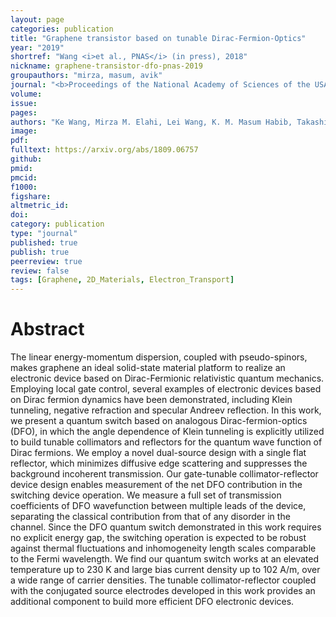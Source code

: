 ```yaml
---
layout: page
categories: publication
title: "Graphene transistor based on tunable Dirac-Fermion-Optics"
year: "2019"
shortref: "Wang <i>et al., PNAS</i> (in press), 2018"
nickname: graphene-transistor-dfo-pnas-2019
groupauthors: "mirza, masum, avik"
journal: "<b>Proceedings of the National Academy of Sciences of the USA</b> (in press)"
volume: 
issue: 
pages: 
authors: "Ke Wang, Mirza M. Elahi, Lei Wang, K. M. Masum Habib, Takashi Taniguchi, Kenji Watanabe, James Hone, Avik W. Ghosh, Gil-Ho Lee, and Philip Kim"
image:
pdf: 
fulltext: https://arxiv.org/abs/1809.06757
github: 
pmid: 
pmcid: 
f1000: 
figshare: 
altmetric_id: 
doi: 
category: publication
type: "journal"
published: true
publish: true
peerreview: true
review: false
tags: [Graphene, 2D_Materials, Electron_Transport]
---
```


# Abstract 

The linear energy-momentum dispersion, coupled with pseudo-spinors, makes graphene an ideal solid-state material platform to realize an electronic device based on Dirac-Fermionic relativistic quantum mechanics. Employing local gate control, several examples of electronic devices based on Dirac fermion dynamics have been demonstrated, including Klein tunneling, negative refraction and specular Andreev reflection. In this work, we present a quantum switch based on analogous Dirac-fermion-optics (DFO), in which the angle dependence of Klein tunneling is explicitly utilized to build tunable collimators and reflectors for the quantum wave function of Dirac fermions. We employ a novel dual-source design with a single flat reflector, which minimizes diffusive edge scattering and suppresses the background incoherent transmission. Our gate-tunable collimator-reflector device design enables measurement of the net DFO contribution in the switching device operation. We measure a full set of transmission coefficients of DFO wavefunction between multiple leads of the device, separating the classical contribution from that of any disorder in the channel. Since the DFO quantum switch demonstrated in this work requires no explicit energy gap, the switching operation is expected to be robust against thermal fluctuations and inhomogeneity length scales comparable to the Fermi wavelength. We find our quantum switch works at an elevated temperature up to 230 K and large bias current density up to 102 A/m, over a wide range of carrier densities. The tunable collimator-reflector coupled with the conjugated source electrodes developed in this work provides an additional component to build more efficient DFO electronic devices.

